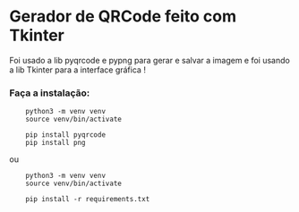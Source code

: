 
# Gerador de QRCode feito com Tkinter

Foi usado a lib pyqrcode e pypng para gerar e salvar a imagem e foi usando a lib Tkinter para a interface gráfica !


### Faça a instalação:

```
    python3 -m venv venv
    source venv/bin/activate

    pip install pyqrcode
    pip install png

```
ou 

```
    python3 -m venv venv
    source venv/bin/activate
    
    pip install -r requirements.txt
```

